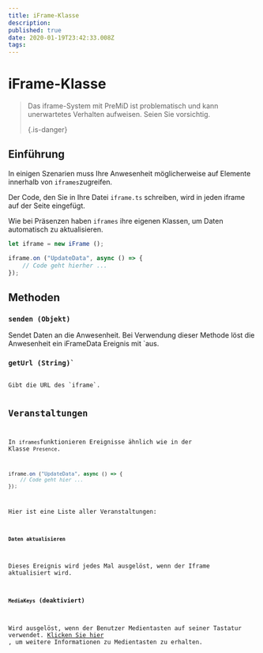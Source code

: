 ```yaml
---
title: iFrame-Klasse
description:
published: true
date: 2020-01-19T23:42:33.008Z
tags:
---
```


# iFrame-Klasse
> Das iframe-System mit PreMiD ist problematisch und kann unerwartetes Verhalten aufweisen. Seien Sie vorsichtig. 
> 
> {.is-danger}

## Einführung

In einigen Szenarien muss Ihre Anwesenheit möglicherweise auf Elemente innerhalb von `iframes`zugreifen.

Der Code, den Sie in Ihre Datei `iframe.ts` schreiben, wird in jeden iframe auf der Seite eingefügt.

Wie bei Präsenzen haben `iframes` ihre eigenen Klassen, um Daten automatisch zu aktualisieren.

```typescript
let iframe = new iFrame ();

iframe.on ("UpdateData", async () => {
    // Code geht hierher ...
});
```

## Methoden

### `senden (Objekt)`
Sendet Daten an die Anwesenheit. Bei Verwendung dieser Methode löst die Anwesenheit ein iFrameData</code> Ereignis mit `aus.</p>

<h3 spaces-before="0"><code>getUrl (String)`</h3>
Gibt die URL des `iframe`.

## Veranstaltungen
In `iframes`funktionieren Ereignisse ähnlich wie in der Klasse `Presence`.

```typescript
iframe.on ("UpdateData", async () => {
    // Code geht hier ...
});
```

Hier ist eine Liste aller Veranstaltungen:

#### `Daten aktualisieren`

Dieses Ereignis wird jedes Mal ausgelöst, wenn der Iframe aktualisiert wird.

#### `MediaKeys` (deaktiviert)

Wird ausgelöst, wenn der Benutzer Medientasten auf seiner Tastatur verwendet. [Klicken Sie hier](/dev/presence/class#mediakeys) , um weitere Informationen zu Medientasten zu erhalten.